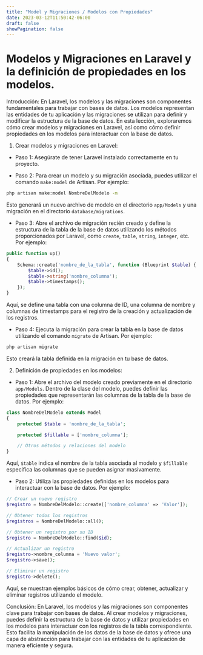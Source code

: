 ```yaml
---
title: "Model y Migraciones / Modelos con Propiedades"
date: 2023-03-12T11:50:42-06:00
draft: false
showPagination: false
---
```


# Modelos y Migraciones en Laravel y la definición de propiedades en los modelos.

Introducción:
En Laravel, los modelos y las migraciones son componentes fundamentales para trabajar con bases de datos. Los modelos representan las entidades de tu aplicación y las migraciones se utilizan para definir y modificar la estructura de la base de datos. En esta lección, exploraremos cómo crear modelos y migraciones en Laravel, así como cómo definir propiedades en los modelos para interactuar con la base de datos.

1. Crear modelos y migraciones en Laravel:
- Paso 1: Asegúrate de tener Laravel instalado correctamente en tu proyecto.

- Paso 2: Para crear un modelo y su migración asociada, puedes utilizar el comando `make:model` de Artisan. Por ejemplo:
```bash
php artisan make:model NombreDelModelo -m
```
Esto generará un nuevo archivo de modelo en el directorio `app/Models` y una migración en el directorio `database/migrations`.

- Paso 3: Abre el archivo de migración recién creado y define la estructura de la tabla de la base de datos utilizando los métodos proporcionados por Laravel, como `create`, `table`, `string`, `integer`, etc. Por ejemplo:
```php
public function up()
{
    Schema::create('nombre_de_la_tabla', function (Blueprint $table) {
        $table->id();
        $table->string('nombre_columna');
        $table->timestamps();
    });
}
```
Aquí, se define una tabla con una columna de ID, una columna de nombre y columnas de timestamps para el registro de la creación y actualización de los registros.

- Paso 4: Ejecuta la migración para crear la tabla en la base de datos utilizando el comando `migrate` de Artisan. Por ejemplo:
```bash
php artisan migrate
```
Esto creará la tabla definida en la migración en tu base de datos.

2. Definición de propiedades en los modelos:
- Paso 1: Abre el archivo del modelo creado previamente en el directorio `app/Models`. Dentro de la clase del modelo, puedes definir las propiedades que representarán las columnas de la tabla de la base de datos. Por ejemplo:
```php
class NombreDelModelo extends Model
{
    protected $table = 'nombre_de_la_tabla';

    protected $fillable = ['nombre_columna'];

    // Otros métodos y relaciones del modelo
}
```
Aquí, `$table` indica el nombre de la tabla asociada al modelo y `$fillable` especifica las columnas que se pueden asignar masivamente.

- Paso 2: Utiliza las propiedades definidas en los modelos para interactuar con la base de datos. Por ejemplo:
```php
// Crear un nuevo registro
$registro = NombreDelModelo::create(['nombre_columna' => 'Valor']);

// Obtener todos los registros
$registros = NombreDelModelo::all();

// Obtener un registro por su ID
$registro = NombreDelModelo::find($id);

// Actualizar un registro
$registro->nombre_columna = 'Nuevo valor';
$registro->save();

// Eliminar un registro
$registro->delete();
```
Aquí, se muestran ejemplos básicos de cómo crear, obtener, actualizar y eliminar registros utilizando el modelo.

Conclusión:
En Laravel, los modelos y las migraciones son componentes clave para trabajar con bases de datos. Al crear modelos y migraciones, puedes definir la estructura de la base de datos y utilizar propiedades en los modelos para interactuar con los registros de la tabla correspondiente. Esto facilita la manipulación de los datos de la base de datos y ofrece una capa de abstracción para trabajar con las entidades de tu aplicación de manera eficiente y segura.